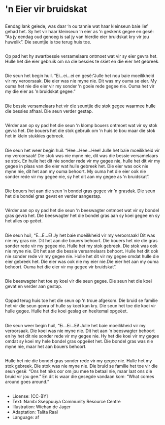# 'n Eier vir bruidskat

##
Eendag lank gelede, was daar ‘n ou
tannie wat haar kleinseun baie lief
gehad het. Sy het vir haar kleinseun
‘n eier as ‘n geskenk gegee en
gesê: “As jy eendag oud genoeg is
sal jy van hierdie eier bruidskat kry
vir jou huwelik”. Die seuntjie is toe
terug huis toe.

##
Op pad het hy swartbessie
versamelaars ontmoet wat vir sy
eier gevra het. Hulle het die eier
gebruik om na die bessies te skiet
en die eier het gebreek.

##
Die seun het begin huil. “Ei...ei...ei
en gesê:“Julle het nou baie
moeilikheid vir my veroorsaak. Die
eier was nie myne nie. Dit was my
ouma se eier. My ouma het nie die
eier vir my sonder ’n goeie rede
gegee nie. Ouma het vir my die eier
as ’n bruidskat gegee.”

##
Die bessie versamelaars het vir die
seuntjie die stok gegee waarmee
hulle die bessies afhaal. Die seun
verder gestap.

##
Vêrder aan op sy pad het die seun
‘n klomp bouers ontmoet wat vir sy
stok gevra het. Die bouers het die
stok gebruik om ‘n huis te bou maar
die stok het in klein stukkies
gebreek.

##
Die seun het weer begin huil.
“Hee...Hee...Hee! Julle het baie
moeilikheid vir my veroorsaak! Die
stok was nie myne nie, dit was die
bessie versamelaars se stok. En
hulle het dit nie sonder rede vir my
gegee nie, hulle het dit vir my
gegee in plaas van die eier wat
hulle gebreek het. Die eier was ook
nie myne nie, dit het aan my ouma
behoort. My ouma het die eier ook
nie sonder rede vir my gegee nie,
sy het dit aan my gegee as ’n
bruidskat”.

##
Die bouers het aan die seun ‘n
bondel gras gegee vir ’n grasdak.
Die seun het die bondel gras gevat
en verder aangestap.

##
Vêrder aan op sy pad het die seun
‘n beeswagter ontmoet wat vir sy
bondel gras gevra het. Die
beeswagter het die bondel gras aan
sy koei gegee en sy het alles op
geëet.

##
Die seun huil, “E...E...E! Jy het baie
moeilikheid vir my veroorsaak! Dit
was nie my gras nie. Dit het aan die
bouers behoort. Die bouers het nie
die gras sonder rede vir my gegee
nie. Hulle het my stok gebreek. Die
stok was ook nie myne nie. Dit het
aan die bessie versamelaars
behoort. Hulle het dit ook nie
sonder rede vir my gegee nie.
Hulle het dit vir my gegee omdat hulle die eier gebreek het. Die
eier was ook nie my eier nie.Die eier het aan my ouma behoort.
Ouma het die eier vir my gegee vir bruidskat”.

##
Die beeswagter het toe sy koei vir
die seun gegee. Die seun het die
koei gevat en verder aan gestap.

##
Oppad terug huis toe het die seun
op ‘n troue afgekom. Die bruid se
familie het vir die seun gevra of
hulle sy koei kan kry. Die seun het
toe die koei vir hulle gegee. Hulle
het die koei geslag en heeltemal
opgeëet.

##
Die seun weer begin huil,
“Ei...Ei...Ei! Julle het baie
moeilikheid vir my veroorsaak. Die
koei was nie myne nie. Dit het aan
‘n beeswagter behoort en hy het dit
nie sonder rede vir my gegee nie.
Hy het die koei vir my gegee omdat
sy koei my hele bondel gras
opgeëet het. Die bondel gras was
nie myne nie, maar het aan bouers
behoort.

##
Hulle het nie die bondel gras sonder rede vir my gegee nie. Hulle
het my stok gebreek. Die stok was nie myne nie. Die bruid se
familie het toe vir die seun gesê: “Ons het niks oor om jou mee te
betaal nie, maar laat ons die bruid vir jou gee.”
En dit is waar die gesegde vandaan
kom: “What comes around goes
around.”

##
* License: [CC-BY]
* Text: Nambi Sseppuuya Community Resource Centre
* Illustration: Wiehan de Jager
* Adaptation: Talita Raal
* Language: af
